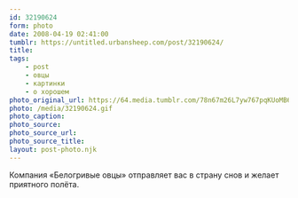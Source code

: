 ```yaml
---
id: 32190624
form: photo
date: 2008-04-19 02:41:00
tumblr: https://untitled.urbansheep.com/post/32190624/
title:
tags:
    - post
    - овцы
    - картинки
    - о хорошем
photo_original_url: https://64.media.tumblr.com/78n67m26L7yw767pqKUoMB62_500.gif
photo: /media/32190624.gif
photo_caption: 
photo_source:
photo_source_url:
photo_source_title:
layout: post-photo.njk
---
```


<p>Компания «Белогривые овцы» отправляет вас в страну снов и желает приятного полёта.</p>
